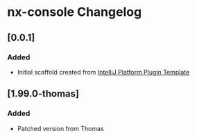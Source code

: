 <!-- Keep a Changelog guide -> https://keepachangelog.com -->

# nx-console Changelog

## [0.0.1]
### Added
- Initial scaffold created from [IntelliJ Platform Plugin Template](https://github.com/JetBrains/intellij-platform-plugin-template)

## [1.99.0-thomas]
### Added
- Patched version from Thomas
